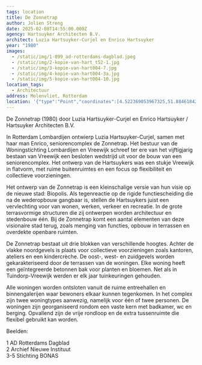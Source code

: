 ```yaml
---
tags: location
title: De Zonnetrap
author: Jolien Streng
date: 2025-02-08T14:55:00.000Z
agency: Hartsuyker Architecten B.V.
architect: Luzia Hartsuyker-Curjel en Enrico Hartsuyker
year: "1980"
images:
  - /static/img/1-899_ad-rotterdams-dagblad.jpeg
  - /static/img/2-kopie-van-hart_t52-1.jpg
  - /static/img/3-kopie-van-hart004-7.jpg
  - /static/img/4-kopie-van-hart004-3a.jpg
  - /static/img/5-kopie-van-hart004-10.jpg
location_tags:
  - Architectuur
address: Molenvliet, Rotterdam
location: '{"type":"Point","coordinates":[4.522369053967325,51.884618426391064]}'
---
```

De Zonnetrap (1980) door Luzia Hartsuyker-Curjel en Enrico Hartsuyker / Hartsuyker Architecten B.V.

In Rotterdam Lombardijen ontwierp Luzia Hartsuyker-Curjel, samen met haar man Enrico, seniorencomplex de Zonnetrap. Het bestuur van de Woningstichting Lombardijen en Vreewijk schreef ter ere van het vijftigjarig bestaan van Vreewijk een besloten wedstrijd uit voor de bouw van een seniorencomplex. Het ontwerp van de Hartsuykers was een stukje Vreewijk in flatvorm, met ruime buitenruimtes en een focus op flexibiliteit en collectieve voorzieningen.

Het ontwerp van de Zonnetrap is een kleinschalige versie van hun visie op de nieuwe stad: Biopolis. Als tegenreactie op de rigide functiescheiding die na de wederopbouw gangbaar is, stellen de Hartsuykers juist een vervlechting voor van wonen, werken, verkeer en recreatie. In de grote terrasvormige structuren die zij ontwerpen worden architectuur en stedenbouw één. Bij de Zonnetrap komt een aantal elementen van deze visionaire stad terug, zoals menging van functies, opbouw in terrassen en overdekte openbare ruimten.

De Zonnetrap bestaat uit drie blokken van verschillende hoogtes. Achter de vlakke noordgevels is plaats voor collectieve voorzieningen zoals kantoren, ateliers en een kindercrèche. De oost-, west- en zuidgevels worden gekarakteriseerd door de terrassen van de woningen. Elke woning heeft een geïntegreerde betonnen bak voor planten en bloemen. Net als in Tuindorp-Vreewijk werden er elk jaar tuinkeuringen gehouden.

Alle woningen worden ontsloten vanuit de ruime entreehallen en binnengalerijen waar bewoners elkaar kunnen tegenkomen. In het complex zijn twee woningtypes aanwezig, namelijk voor één of twee personen. De woningen zijn georganiseerd rondom een vaste kern met badkamer, wc en berging. Opvallend zijn de vrije rondloop en de extra tussenruimte die flexibel gebruikt kan worden.

Beelden:

1 AD Rotterdams Dagblad\
2 Archief Nieuwe Instituut\
3-5 Stichting BONAS

